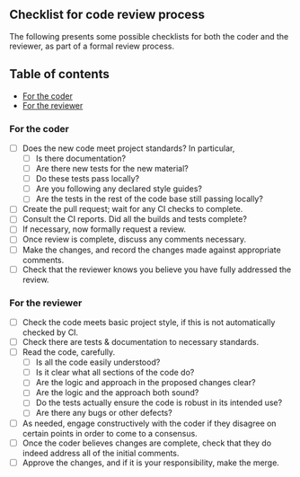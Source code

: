 ## Checklist for code review process

The following presents some possible checklists for both the coder and the reviewer, as part of a formal review process.

## Table of contents

- [For the coder](#For_the_coder)
- [For the reviewer](#For_the_reviewer)

<a name="For_the_coder"></a>
### For the coder

- [ ] Does the new code meet project standards? In particular,
  - [ ] Is there documentation?
  - [ ] Are there new tests for the new material?
  - [ ] Do these tests pass locally?
  - [ ] Are you following any declared style guides?
  - [ ] Are the tests in the rest of the code base still passing locally?
- [ ] Create the pull request; wait for any CI checks to complete.
- [ ] Consult the CI reports. Did all the builds and tests complete?
- [ ] If necessary, now formally request a review.
- [ ] Once review is complete, discuss any comments necessary.
- [ ] Make the changes, and record the changes made against appropriate comments.
- [ ] Check that the reviewer knows you believe you have fully addressed the review.

<a name="For_the_reviewer"></a>
### For the reviewer

- [ ] Check the code meets basic project style, if this is not automatically checked by CI.
- [ ] Check there are tests & documentation to necessary standards.
- [ ] Read the code, carefully.
  - [ ] Is all the code easily understood? <!-- Chanuki notes that this has been  added to emphaise the importance of readbilty in code-->
  - [ ] Is it clear what all sections of the code do?
  - [ ] Are the logic and approach in the proposed changes clear?
  - [ ] Are the logic and the approach both sound?
  - [ ] Do the tests actually ensure the code is robust in its intended use?
  - [ ] Are there any bugs or other defects?
- [ ] As needed, engage constructively with the coder if they disagree on certain points in order to come to a consensus.
- [ ] Once the coder believes changes are complete, check that they do indeed address all of the initial comments.
- [ ] Approve the changes, and if it is your responsibility, make the merge.
